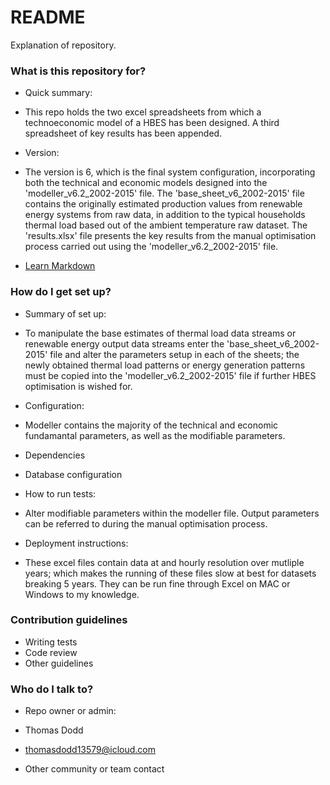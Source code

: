 # README #

Explanation of repository.

### What is this repository for? ###

* Quick summary:
* This repo holds the two excel spreadsheets from which a technoeconomic model of a HBES has been designed. A third spreadsheet of key results has been appended.
* Version:
* The version is 6, which is the final system configuration, incorporating both the technical and economic models designed into the 'modeller_v6.2_2002-2015' file. The 'base_sheet_v6_2002-2015' file contains the originally estimated production values from renewable energy systems from raw data, in addition to the typical households thermal load based out of the ambient temperature raw dataset. The 'results.xlsx' file presents the key results from the manual optimisation process carried out using the 'modeller_v6.2_2002-2015' file.

* [Learn Markdown](https://bitbucket.org/tutorials/markdowndemo)

### How do I get set up? ###

* Summary of set up:
* To manipulate the base estimates of  thermal load data streams or renewable energy output data streams enter the 'base_sheet_v6_2002-2015' file and alter the parameters setup in each of the sheets; the newly obtained thermal load patterns or energy generation patterns must be copied into the 'modeller_v6.2_2002-2015' file if further HBES optimisation is wished for.

* Configuration:
* Modeller contains the majority of the technical and economic fundamantal parameters, as well as the modifiable parameters.

* Dependencies
* Database configuration

* How to run tests:
* Alter modifiable parameters within the modeller file. Output parameters can be referred to during the manual optimisation process.

* Deployment instructions:
* These excel files contain data at and hourly resolution over mutliple years; which makes the running of these files slow at best for datasets breaking 5 years. They can be run fine through Excel on MAC or Windows to my knowledge.

### Contribution guidelines ###

* Writing tests
* Code review
* Other guidelines

### Who do I talk to? ###

* Repo owner or admin:
* Thomas Dodd
* thomasdodd13579@icloud.com

* Other community or team contact
